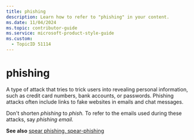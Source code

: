 ```yaml
---
title: phishing
description: Learn how to refer to "phishing" in your content.
ms.date: 11/04/2024
ms.topic: contributor-guide
ms.service: microsoft-product-style-guide
ms.custom:
  - TopicID 51114
---
```



# phishing

A type of attack that tries to trick users into revealing personal information, such as credit card numbers, bank accounts, or passwords. Phishing attacks often include links to fake websites in emails and chat messages.

​Don't shorten *phishing* to *phish.* To refer to the emails used during these attacks, say *phishing email.*

**See also** [spear phishing, spear-phishing](~\a_z_names_terms\s\spear-phishing-spear-phishing.md)